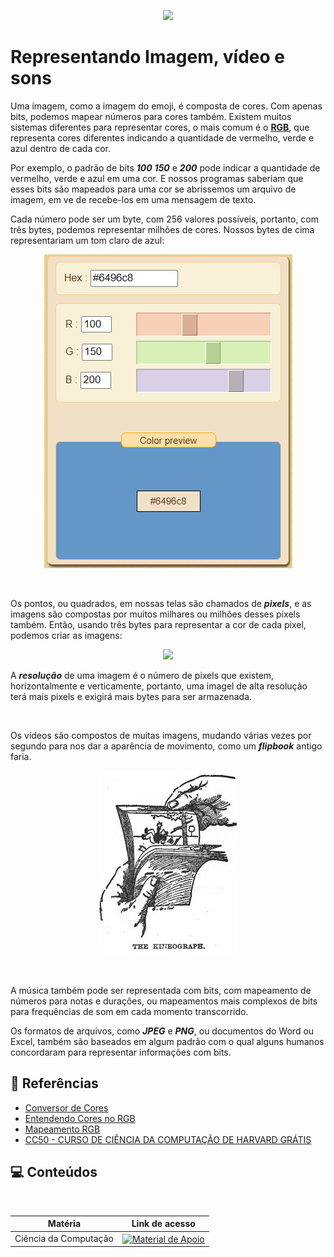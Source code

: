 <p align="center">
<img src="https://encrypted-tbn0.gstatic.com/images?q=tbn:ANd9GcTR4A2B1JxCsznkgiip9mJr39hzOHWDgT24-A&usqp=CAU" />
</p>

# Representando Imagem, vídeo e sons

Uma imagem, como a imagem do emoji, é composta de cores. Com apenas bits, podemos mapear números para cores também. Existem muitos sistemas diferentes para representar cores, o mais comum é o [**RGB**](https://pt.wikipedia.org/wiki/RGB), que representa cores diferentes indicando a quantidade de vermelho, verde e azul dentro de cada cor.

Por exemplo, o padrão de bits **_100_** **_150_** e **_200_** pode indicar a quantidade de vermelho, verde e azul em uma cor. E nossos programas saberiam que esses bits são mapeados para uma cor se abrissemos um arquivo de imagem, em ve de recebe-los em uma mensagem de texto.

Cada número pode ser um byte, com 256 valores possíveis, portanto, com três bytes, podemos representar milhões de cores. Nossos bytes de cima representariam um tom claro de azul:

<p align="center">
<img src="https://github.com/RonierBastos/Estudo-das-Tecnologias/blob/main/Ciencia-da-Computacao/files/cores1.PNG?raw=true" />
</p>

<br />

Os pontos, ou quadrados, em nossas telas são chamados de **_pixels_**, e as imagens são compostas por muitos milhares ou milhões desses pixels também. Então, usando três bytes para representar a cor de cada pixel, podemos criar as imagens:

<p align="center">
<img src="https://www.infoescola.com/wp-content/uploads/2013/06/megapixel.jpg" />
</p>

A **_resolução_** de uma imagem é o número de pixels que existem, horizontalmente e verticamente, portanto, uma imagel de alta resolução terá mais pixels e exigirá mais bytes para ser armazenada.

<br />

Os vídeos são compostos de muitas imagens, mudando várias vezes por segundo para nos dar a aparência de movimento, como um **_flipbook_** antigo faria.

<p align="center">
<img src="https://github.com/RonierBastos/Estudo-das-Tecnologias/blob/main/Ciencia-da-Computacao/files/flip-book.jpg?raw=true" />
</p>

<br />

A música também pode ser representada com bits, com mapeamento de números para notas e durações, ou mapeamentos mais complexos de bits para frequências de som em cada momento transcorrido.

Os formatos de arquivos, como **_JPEG_** e **_PNG_**, ou documentos do Word ou Excel, também são baseados em algum padrão com o qual alguns humanos concordaram para representar informações com bits.








## 🔗 Referências

 - [Conversor de Cores](https://www.peko-step.com/pt/tool/tfcolor.html)
 - [Entendendo Cores no RGB](https://www.youtube.com/watch?v=0twXh_AMJKQ)
 - [Mapeamento RGB](https://pt.wikipedia.org/wiki/RGB)
 - [CC50 - CURSO DE CIÊNCIA DA COMPUTAÇÃO DE HARVARD GRÁTIS](https://materiais.napratica.org.br/cc50)

## 💻 Conteúdos
<table>
 <thead>
    <tr align="center">
      <th>Matéria</th>
      <th>Link de acesso</th>
    </tr>
  </thead>
  <tbody align="left">
    <tr>
      <td>Ciência da Computação</td>
      <td align="center">
        <a href="https://github.com/RonierBastos/Estudo-das-Tecnologias/tree/main/Ciencia-da-Computacao">
           <img align="center" alt="Material de Apoio" src="https://img.shields.io/badge/Voltar%20-30A3DC?style=for-the-badge">
        </a>
      </td>
    </tr>
  </tbody>
</table>